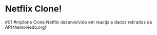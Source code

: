 # Netflix Clone!
#01 #mjclone Clone Netflix desenvolvido em reactjs e dados retirados da API themoviedb.org!
